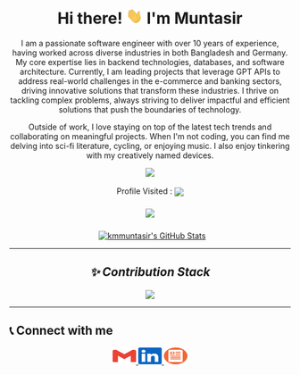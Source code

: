 <h1 align="center">
    Hi there! <img src="images/icons/waving-hand.webp" width="30px"> I'm Muntasir
</h1>

<p align="center">
    I am a passionate software engineer with over 10 years of experience, having worked across diverse industries in 
    both Bangladesh and Germany. My core expertise lies in backend technologies, databases, and software architecture. 
    Currently, I am leading projects that leverage GPT APIs to address real-world challenges in the e-commerce and 
    banking sectors, driving innovative solutions that transform these industries. I thrive on tackling complex 
    problems, always striving to deliver impactful and efficient solutions that push the boundaries of technology.

</p>

<p align="center">
    Outside of work, I love staying on top of the latest tech trends and collaborating on meaningful projects. When I'm 
    not coding, you can find me delving into sci-fi literature, cycling, or enjoying music. I also enjoy tinkering with 
    my creatively named devices.
</p>


<p align='center'>
    <img src="images/working.gif" width="60%">
</p>

<p align='center'> 
Profile Visited : 
<img align="center" src = "https://profile-counter.glitch.me/{kmmuntasir}/count.svg"> 
</p>

<p align='center'>
<a href="https://github.com/kmmuntasir">
  <img align="center" style="margin:0.5rem" src="https://github-readme-stats.vercel.app/api/top-langs/?username=kmmuntasir&hide=html,css&title_color=ffffff&text_color=c9cacc&icon_color=4AB197&bg_color=1A2B34" />
</a>
</p>

<p align='center'>
<a href="https://github.com/kmmuntasir">
  <img align="center" style="margin-left:0.5rem" src="https://github-readme-stats.vercel.app/api?username=kmmuntasir&show_icons=true&line_height=40&count_private=true&title_color=ffffff&text_color=c9cacc&icon_color=4AB097&bg_color=1A2B34" alt="kmmuntasir's GitHub Stats" />
</a>
</p>
<hr>

<h2 align="center"><b><i>✨ Contribution Stack</i></b></h2>

<p align="center">
    <img align="center" src="https://github-readme-streak-stats.herokuapp.com/?user=kmmuntasir&theme=react&count_private=true">
</p>
<hr>

<h2>📞 Connect with me</h2>

<div align="center">
    <a href="mailto:kmmuntasir@gmail.com" target="_blank">
        <img src="images/icons/gmail.svg" width="42" height="30" />
    </a>
    <a href="https://www.linkedin.com/in/kmmuntasir" target="_blank">
        <img src="images/icons/linkedin.svg" width="42" height="30" />
    </a>
    <a href="https://resume.kmmuntasir.com/" target="_blank">
        <img src="images/icons/resume.svg" width="42" height="30" />
    </a>
</div>

